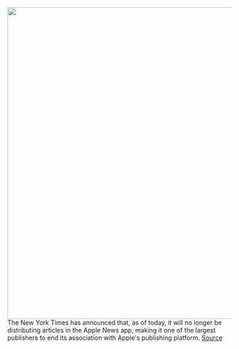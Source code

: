 <img src='https://cdn.vox-cdn.com/thumbor/BLRX7WOO7ZwXx6d18xh-8asne0Y=/0x0:2040x1360/1200x800/filters:focal(857x517:1183x843)/cdn.vox-cdn.com/uploads/chorus_image/image/66996715/vpavic_190329_3332_0048.5.jpg' width='700px' /><br/>
The New York Times has announced that, as of today, it will no longer be distributing articles in the Apple News app, making it one of the largest publishers to end its association with Apple's publishing platform.
<a href='https://www.theverge.com/2020/6/29/21307242/apple-news-new-york-times-app-not-available-free-articles-subscription'> Source <a/>